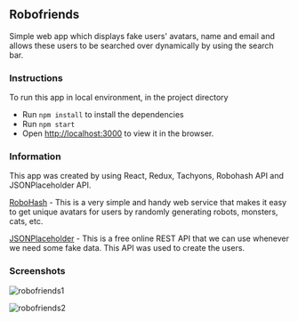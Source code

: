 ## Robofriends 

Simple web app which displays fake users' avatars, name and email and allows these users to be searched over dynamically by using the search bar.

### Instructions
To run this app in local environment, in the project directory
  - Run `npm install` to install the dependencies
  - Run `npm start`
  - Open [http://localhost:3000](http://localhost:3000) to view it in the browser.

### Information

This app was created by using React, Redux, Tachyons, Robohash API and JSONPlaceholder API.

[RoboHash](https://robohash.org/) - This is a very simple and handy web service that makes it easy to get unique avatars for users by randomly generating robots, monsters, cats, etc.

[JSONPlaceholder](https://jsonplaceholder.typicode.com/) - This is a free online REST API that we can use whenever we need some fake data.
This API was used to create the users.

### Screenshots

![robofriends1](https://user-images.githubusercontent.com/58770446/89904260-fd7dd800-dbe8-11ea-8843-86e1c86eeab6.png)

![robofriends2](https://user-images.githubusercontent.com/58770446/89904290-04a4e600-dbe9-11ea-9a89-320dfbd631e4.png)

